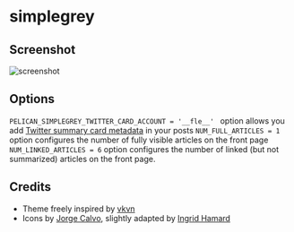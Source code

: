 # simplegrey #



## Screenshot ##

![screenshot](screenshot.png)


## Options ##

``PELICAN_SIMPLEGREY_TWITTER_CARD_ACCOUNT = '__fle__' `` option allows you add [Twitter summary card metadata](https://dev.twitter.com/docs/cards/types/summary-card) in your posts 
``NUM_FULL_ARTICLES = 1`` option configures the number of fully visible articles on the front page
``NUM_LINKED_ARTICLES = 6`` option configures the number of linked (but not summarized) articles on the front page.

## Credits ##

* Theme freely inspired by [vkvn](https://github.com/vkvn)
* Icons by [Jorge Calvo](http://dribbble.com/shots/1074961-Flat-Icons-EPS), slightly adapted by [Ingrid Hamard](http://ingrid.hamard.free.fr)

